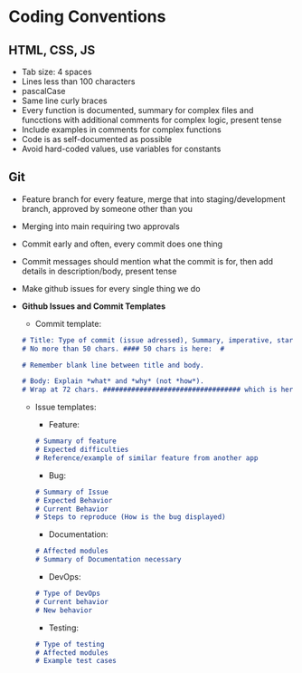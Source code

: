 # Coding Conventions

## HTML, CSS, JS

- Tab size: 4 spaces
- Lines less than 100 characters
- pascalCase
- Same line curly braces
- Every function is documented, summary for complex files and funcctions with additional comments for complex logic, present tense
- Include examples in comments for complex functions
- Code is as self-documented as possible
- Avoid hard-coded values, use variables for constants

## Git

- Feature branch for every feature, merge that into staging/development branch, approved by someone other than you
- Merging into main requiring two approvals
- Commit early and often, every commit does one thing
- Commit messages should mention what the commit is for, then add details in description/body, present tense
- Make github issues for every single thing we do
- **Github Issues and Commit Templates**
  - Commit template:

  ```Markdown
  # Title: Type of commit (issue adressed), Summary, imperative, start upper case, don't end with a period
  # No more than 50 chars. #### 50 chars is here:  #

  # Remember blank line between title and body.

  # Body: Explain *what* and *why* (not *how*).
  # Wrap at 72 chars. ################################## which is here:  #
  ```
  
  - Issue templates:

    - Feature:

    ```Markdown
    # Summary of feature
    # Expected difficulties
    # Reference/example of similar feature from another app
    ```

    - Bug:

    ```Markdown
    # Summary of Issue
    # Expected Behavior
    # Current Behavior
    # Steps to reproduce (How is the bug displayed)
    ```

    - Documentation:

    ```Markdown
    # Affected modules
    # Summary of Documentation necessary
    ```

    - DevOps:

    ```Markdown
    # Type of DevOps
    # Current behavior
    # New behavior
    ```

    - Testing:

    ```Markdown
    # Type of testing
    # Affected modules
    # Example test cases
    ```

